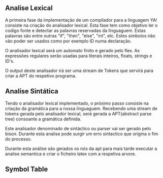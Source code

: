 ## Analise Lexical

A primeira fase da implementação de um compilador para a linguagem YA! consiste na criação do analisador lexical. Esta fase tem como objetivo ler o codigo fonte e detectar as palavras reservadas da linguaguem. Estas palavras são entre outras "if", "then", "else", "int", etc. Estes simbolos não vão poder ser usados como por exemplo ID numa declaração.

O analisador lexical será um automato finito e gerado pelo flex. As expressões regulares serão usadas para literais inteiros, floats, strings e ID's.

O output deste analisador irá ser uma stream de Tokens que servirá para criar a APT do respetivo programa.

## Analise Sintática

Tendo o analisador lexical implementado, o próximo passo consiste na criação da gramática para a nossa linguaguem. Recebendo uma stream de tokens gerada pelo analisador lexical, será gerada a APT(abstract parse tree) consoante a gramática definida.

Este analisador denominado de sintáctico ou parser vai ser gerado pelo bison. Durante esta analise pode surgir um erro sintactico que origina o fim do processo.

Durante esta análise são gerados os nós da apt para mais tarde executar a analise semantica e criar o ficheiro latex com a respetiva arvore.

## Symbol Table

